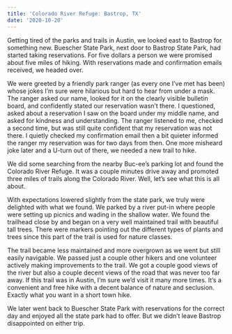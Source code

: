 ```yaml
---
title: 'Colorado River Refuge: Bastrop, TX'
date: '2020-10-20'
---
```

Getting tired of the parks and trails in Austin, we looked east to Bastrop for something new. Buescher State Park, next door to Bastrop State Park, had started taking reservations. For five dollars a person we were promised about five miles of hiking. With reservations made and confirmation emails received, we headed over.

We were greeted by a friendly park ranger (as every one I’ve met has been) whose jokes I’m sure were hilarious but hard to hear from under a mask. The ranger asked our name, looked for it on the clearly visible bulletin board, and confidently stated our reservation wasn’t there. I questioned, asked about a reservation I saw on the board under my middle name, and asked for kindness and understanding. The ranger listened to me, checked a second time, but was still quite confident that my reservation was not there. I quietly checked my confirmation email then a bit quieter informed the ranger my reservation was for two days from then. One more misheard joke later and a U-turn out of there, we needed a new trail to hike.

We did some searching from the nearby Buc-ee’s parking lot and found the Colorado River Refuge. It was a couple minutes drive away and promoted three miles of trails along the Colorado River. Well, let’s see what this is all about.

With expectations lowered slightly from the state park, we truly were delighted with what we found. We parked by a river put-in where people were setting up picnics and wading in the shallow water. We found the trailhead close by and began on a very well maintained trail with beautiful tall trees. There were markers pointing out the different types of plants and trees since this part of the trail is used for nature classes.

The trail became less maintained and more overgrown as we went but still easily navigable. We passed just a couple other hikers and one volunteer actively making improvements to the trail. We got a couple good views of the river but also a couple decent views of the road that was never too far away. If this trail was in Austin, I’m sure we’d visit it many more times. It’s a convenient and free hike with a decent balance of nature and seclusion. Exactly what you want in a short town hike.

We later went back to Buescher State Park with reservations for the correct day and enjoyed all the state park had to offer. But we didn’t leave Bastrop disappointed on either trip.